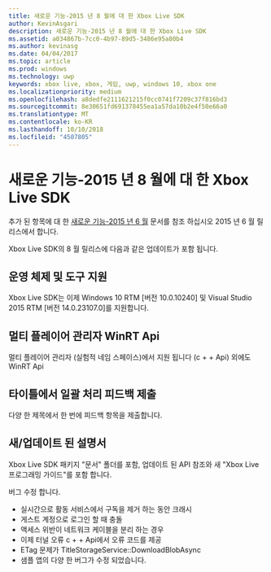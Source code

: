 ```yaml
---
title: 새로운 기능-2015 년 8 월에 대 한 Xbox Live SDK
author: KevinAsgari
description: 새로운 기능-2015 년 8 월에 대 한 Xbox Live SDK
ms.assetid: a034867b-7cc0-4b97-89d5-3486e95a80b4
ms.author: kevinasg
ms.date: 04/04/2017
ms.topic: article
ms.prod: windows
ms.technology: uwp
keywords: xbox live, xbox, 게임, uwp, windows 10, xbox one
ms.localizationpriority: medium
ms.openlocfilehash: a8dedfe2111621215f0cc0741f7209c37f816bd3
ms.sourcegitcommit: 8e30651fd691378455ea1a57da10b2e4f50e66a0
ms.translationtype: MT
ms.contentlocale: ko-KR
ms.lasthandoff: 10/10/2018
ms.locfileid: "4507805"
---
```

# <a name="whats-new-for-the-xbox-live-sdk---august-2015"></a>새로운 기능-2015 년 8 월에 대 한 Xbox Live SDK

추가 된 항목에 대 한 [새로운 기능-2015 년 6 월](1506-whats-new.md) 문서를 참조 하십시오 2015 년 6 월 릴리스에서 합니다.

Xbox Live SDK의 8 월 릴리스에 다음과 같은 업데이트가 포함 됩니다.

## <a name="os-and-tool-support"></a>운영 체제 및 도구 지원
Xbox Live SDK는 이제 Windows 10 RTM [버전 10.0.10240] 및 Visual Studio 2015 RTM [버전 14.0.23107.0]를 지원합니다.

## <a name="multiplayer-manager-winrt-apis"></a>멀티 플레이어 관리자 WinRT Api
멀티 플레이어 관리자 (실험적 네임 스페이스)에서 지원 됩니다 (c + + Api) 외에도 WinRT Api

## <a name="submit-batch-feedback-from-a-title"></a>타이틀에서 일괄 처리 피드백 제출
다양 한 제목에서 한 번에 피드백 항목을 제출합니다.

## <a name="newupdated-documentation"></a>새/업데이트 된 설명서
Xbox Live SDK 패키지 "문서" 폴더를 포함, 업데이트 된 API 참조와 새 "Xbox Live 프로그래밍 가이드"를 포함 합니다.

버그 수정 합니다.

* 실시간으로 활동 서비스에서 구독을 제거 하는 동안 크래시
* 게스트 계정으로 로그인 할 때 충돌
* 액세스 위반이 네트워크 케이블을 분리 하는 경우
* 이제 터널 오류 c + + Api에서 오류 코드를 제공
* ETag 문제가 TitleStorageService::DownloadBlobAsync
* 샘플 앱의 다양 한 버그가 수정 되었습니다.
